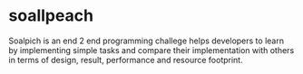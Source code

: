 # soallpeach
Soalpich is an end 2 end programming challege helps developers to learn by implementing simple tasks and compare their implementation with others in terms of design, result, performance and resource footprint.
